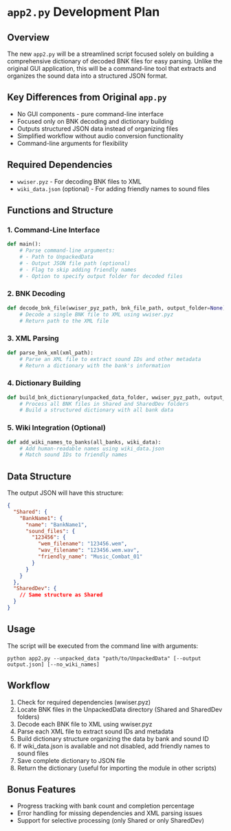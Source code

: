 # `app2.py` Development Plan

## Overview

The new `app2.py` will be a streamlined script focused solely on building a comprehensive dictionary of decoded BNK files for easy parsing. Unlike the original GUI application, this will be a command-line tool that extracts and organizes the sound data into a structured JSON format.

## Key Differences from Original `app.py`

- No GUI components - pure command-line interface
- Focused only on BNK decoding and dictionary building
- Outputs structured JSON data instead of organizing files
- Simplified workflow without audio conversion functionality
- Command-line arguments for flexibility

## Required Dependencies

- `wwiser.pyz` - For decoding BNK files to XML
- `wiki_data.json` (optional) - For adding friendly names to sound files

## Functions and Structure

### 1. Command-Line Interface

```python
def main():
    # Parse command-line arguments:
    # - Path to UnpackedData
    # - Output JSON file path (optional)
    # - Flag to skip adding friendly names
    # - Option to specify output folder for decoded files
```

### 2. BNK Decoding

```python
def decode_bnk_file(wwiser_pyz_path, bnk_file_path, output_folder=None):
    # Decode a single BNK file to XML using wwiser.pyz
    # Return path to the XML file
```

### 3. XML Parsing

```python
def parse_bnk_xml(xml_path):
    # Parse an XML file to extract sound IDs and other metadata
    # Return a dictionary with the bank's information
```

### 4. Dictionary Building

```python
def build_bnk_dictionary(unpacked_data_folder, wwiser_pyz_path, output_folder=None):
    # Process all BNK files in Shared and SharedDev folders
    # Build a structured dictionary with all bank data
```

### 5. Wiki Integration (Optional)

```python
def add_wiki_names_to_banks(all_banks, wiki_data):
    # Add human-readable names using wiki_data.json
    # Match sound IDs to friendly names
```

## Data Structure

The output JSON will have this structure:

```json
{
  "Shared": {
    "BankName1": {
      "name": "BankName1",
      "sound_files": {
        "123456": {
          "wem_filename": "123456.wem",
          "wav_filename": "123456.wem.wav",
          "friendly_name": "Music_Combat_01"
        }
      }
    }
  },
  "SharedDev": {
    // Same structure as Shared
  }
}
```

## Usage

The script will be executed from the command line with arguments:

```
python app2.py --unpacked_data "path/to/UnpackedData" [--output output.json] [--no_wiki_names]
```

## Workflow

1. Check for required dependencies (wwiser.pyz)
2. Locate BNK files in the UnpackedData directory (Shared and SharedDev folders)
3. Decode each BNK file to XML using wwiser.pyz
4. Parse each XML file to extract sound IDs and metadata
5. Build dictionary structure organizing the data by bank and sound ID
6. If wiki_data.json is available and not disabled, add friendly names to sound files
7. Save complete dictionary to JSON file
8. Return the dictionary (useful for importing the module in other scripts)

## Bonus Features

- Progress tracking with bank count and completion percentage
- Error handling for missing dependencies and XML parsing issues
- Support for selective processing (only Shared or only SharedDev)

